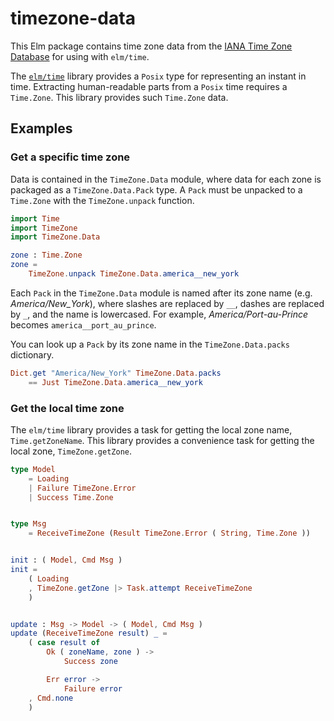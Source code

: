 # timezone-data

This Elm package contains time zone data from the [IANA Time Zone Database][tzdb] for using with `elm/time`.

The [`elm/time`][elmtime] library provides a `Posix` type for representing an instant in time. Extracting human-readable parts from a `Posix` time requires a `Time.Zone`. This library provides such `Time.Zone` data.


## Examples

### Get a specific time zone

Data is contained in the `TimeZone.Data` module, where data for each zone is packaged as a `TimeZone.Data.Pack` type. A `Pack` must be unpacked to a `Time.Zone` with the `TimeZone.unpack` function.

```elm
import Time
import TimeZone
import TimeZone.Data

zone : Time.Zone
zone =
    TimeZone.unpack TimeZone.Data.america__new_york
```

Each `Pack` in the `TimeZone.Data` module is named after its zone name (e.g. _America/New_York_), where slashes are replaced by `__`, dashes are replaced by `_`, and the name is lowercased. For example, _America/Port-au-Prince_ becomes `america__port_au_prince`.

You can look up a `Pack` by its zone name in the `TimeZone.Data.packs` dictionary.

```elm
Dict.get "America/New_York" TimeZone.Data.packs
    == Just TimeZone.Data.america__new_york
```


### Get the local time zone

The `elm/time` library provides a task for getting the local zone name, `Time.getZoneName`. This library provides a convenience task for getting the local zone, `TimeZone.getZone`.

```elm
type Model
    = Loading
    | Failure TimeZone.Error
    | Success Time.Zone


type Msg
    = ReceiveTimeZone (Result TimeZone.Error ( String, Time.Zone ))


init : ( Model, Cmd Msg )
init =
    ( Loading
    , TimeZone.getZone |> Task.attempt ReceiveTimeZone
    )


update : Msg -> Model -> ( Model, Cmd Msg )
update (ReceiveTimeZone result) _ =
    ( case result of
        Ok ( zoneName, zone ) ->
            Success zone

        Err error ->
            Failure error
    , Cmd.none
    )
```


[tzdb]: https://www.iana.org/time-zones
[elmtime]: https://package.elm-lang.org/packages/elm/time/latest/
